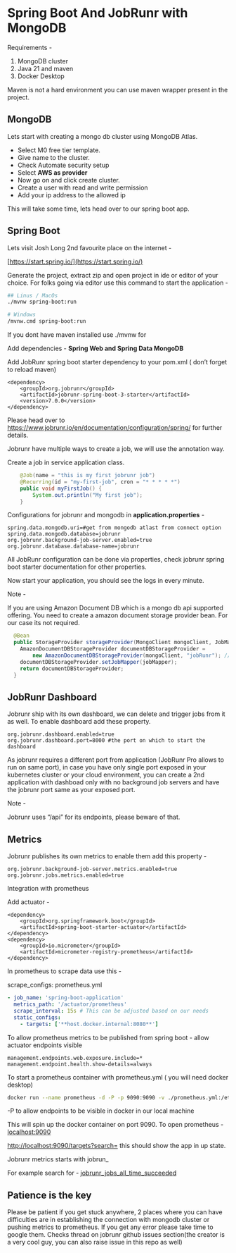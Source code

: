 # Spring Boot  And JobRunr with MongoDB

Requirements -

1. MongoDB cluster
2. Java 21 and maven
3. Docker Desktop

Maven is not a hard environment you can use maven wrapper present in the project.

## MongoDB

Lets start with creating a mongo db cluster using MongoDB Atlas.

- Select M0 free tier template.
- Give name to the cluster.
- Check Automate security setup
- Select **AWS as provider**
- Now go on and click create cluster.
- Create a user with read and write permission
- Add your ip address to the allowed ip

This will take some time, lets head over to our spring boot app.

## Spring Boot

Lets visit Josh Long 2nd favourite place on the internet -

[https://start.spring.io/](https://start.spring.io/)

Generate the project, extract zip and open project in ide or editor of your choice.
For folks going via editor use this command to start the application - 

```bash
## Linus / MacOs
./mvnw spring-boot:run
```
```bash
# Windows
/mvnw.cmd spring-boot:run
```

If you dont have maven installed use ./mvnw for

Add dependencies - **Spring Web and Spring Data MongoDB**

Add JobRunr spring boot starter dependency to your pom.xml ( don’t forget to reload maven)

```properties
<dependency> 
    <groupId>org.jobrunr</groupId> 
    <artifactId>jobrunr-spring-boot-3-starter</artifactId>
    <version>7.0.0</version> 
</dependency>
```

Please head over to https://www.jobrunr.io/en/documentation/configuration/spring/ for further details.

Jobrunr have multiple ways to create a job, we will use the annotation way.

Create a job in service application class.

```java
 	@Job(name = "this is my first jobrunr job")
	@Recurring(id = "my-first-job", cron = "* * * * *")
	public void myFirstJob() {
		System.out.println("My first job");
	}
```

Configurations for jobrunr and mongodb in **application.properties** -

```
spring.data.mongodb.uri=#get from mongodb atlast from connect option
spring.data.mongodb.database=jobrunr
org.jobrunr.background-job-server.enabled=true
org.jobrunr.database.database-name=jobrunr
```

All JobRunr configuration can be done via properties, check jobrunr spring boot starter documentation for other properties.

Now start your application, you should see the logs in every minute.

Note -

If you are using Amazon Document DB which is a mongo db api supported offering. You need to create a amazon document storage provider bean. For our case its not required.

```java
  @Bean
  public StorageProvider storageProvider(MongoClient mongoClient, JobMapper jobMapper) {
    AmazonDocumentDBStorageProvider documentDBStorageProvider =
        new AmazonDocumentDBStorageProvider(mongoClient, "jobRunr"); // jobRunr db name
    documentDBStorageProvider.setJobMapper(jobMapper);
    return documentDBStorageProvider;
  }
```

## JobRunr Dashboard

Jobrunr ship with its own dashboard, we can delete and trigger jobs from it as well. To enable dashboard add these property.

```
org.jobrunr.dashboard.enabled=true
org.jobrunr.dashboard.port=8000 #the port on which to start the dashboard
```

As jobrunr requires a different port from application (JobRunr Pro allows to run on same port), in case you have only single port exposed in your kubernetes cluster or your cloud environment, you can create a 2nd application with dashboad only with no background job servers and have the jobrunr port same as your exposed port.

Note -

Jobrunr uses “/api” for its endpoints, please beware of that.

## Metrics

Jobrunr publishes its own metrics to enable them add this property -

```
org.jobrunr.background-job-server.metrics.enabled=true
org.jobrunr.jobs.metrics.enabled=true
```

Integration with prometheus

Add actuator -

``` properties
<dependency>
    <groupId>org.springframework.boot</groupId>
    <artifactId>spring-boot-starter-actuator</artifactId>
</dependency>
<dependency>
    <groupId>io.micrometer</groupId>
    <artifactId>micrometer-registry-prometheus</artifactId>
</dependency>
```

In prometheus to scrape data use this -

scrape_configs: prometheus.yml

```yaml
- job_name: 'spring-boot-application'
  metrics_path: '/actuator/prometheus'
  scrape_interval: 15s # This can be adjusted based on our needs
  static_configs:
    - targets: ['**host.docker.internal:8080**']
```


To allow prometheus metrics to be published from spring boot - allow actuator endpoints visible

```
management.endpoints.web.exposure.include=*
management.endpoint.health.show-details=always
```

To start a prometheus container with prometheus.yml ( you will need docker desktop)

```bash
docker run --name prometheus -d -P -p 9090:9090 -v ./prometheus.yml:/etc/prometheus/prometheus.yml prom/prometheus
```

-P to allow endpoints to be visible in docker in our local machine

This will spin up the docker container on port 9090. To open prometheus - [localhost:9090](http://localhost:9090)

[http://localhost:9090/targets?search=](http://localhost:9090/targets?search=) this should show the app in up state.

Jobrunr metrics starts with jobrun_

For example search for - [jobrunr_jobs_all_time_succeeded](http://localhost:9090/graph?g0.expr=jobrunr_jobs_all_time_succeeded&g0.tab=0&g0.display_mode=lines&g0.show_exemplars=0&g0.range_input=1h)

## Patience is the key

Please be patient if you get stuck anywhere, 2 places where you can have difficulties are in establishing the connection with mongodb cluster or pushing metrics to prometheus.
If you get any error please take time to google them. Checks thread on jobrunr github issues section(the creator is a very cool guy, you can also raise issue in this repo as well)